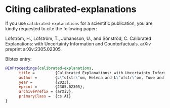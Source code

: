 # Citing calibrated-explanations

If you use `calibrated-explanations` for a scientific publication, you are kindly requested to cite the following paper:

Löfström, H., Löfström, T., Johansson, U., and Sönströd, C. Calibrated Explanations: with Uncertainty Information and Counterfactuals. arXiv preprint arXiv:2305.02305.

Bibtex entry:

```bibtex
@InProceedings{calibrated-explanations,
      title = 	      {Calibrated Explanations: with Uncertainty Information and Counterfactuals},
      author =        {L\"ofstr\"om, Helena and L\"ofstr\"om, Tuwe and Johansson, Ulf and S\"onstr\"od, Cecilia},
      year =          {2023},
      eprint =        {2305.02305},
      archivePrefix = {arXiv},
      primaryClass =  {cs.AI}
}